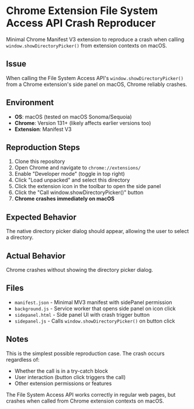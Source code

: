 # Chrome Extension File System Access API Crash Reproducer

Minimal Chrome Manifest V3 extension to reproduce a crash when calling `window.showDirectoryPicker()` from extension contexts on macOS.

## Issue

When calling the File System Access API's `window.showDirectoryPicker()` from a Chrome extension's side panel on macOS, Chrome reliably crashes.

## Environment

- **OS**: macOS (tested on macOS Sonoma/Sequoia)
- **Chrome**: Version 131+ (likely affects earlier versions too)
- **Extension**: Manifest V3

## Reproduction Steps

1. Clone this repository
2. Open Chrome and navigate to `chrome://extensions/`
3. Enable "Developer mode" (toggle in top right)
4. Click "Load unpacked" and select this directory
5. Click the extension icon in the toolbar to open the side panel
6. Click the "Call window.showDirectoryPicker()" button
7. **Chrome crashes immediately on macOS**

## Expected Behavior

The native directory picker dialog should appear, allowing the user to select a directory.

## Actual Behavior

Chrome crashes without showing the directory picker dialog.

## Files

- `manifest.json` - Minimal MV3 manifest with sidePanel permission
- `background.js` - Service worker that opens side panel on icon click
- `sidepanel.html` - Side panel UI with crash trigger button
- `sidepanel.js` - Calls `window.showDirectoryPicker()` on button click

## Notes

This is the simplest possible reproduction case. The crash occurs regardless of:
- Whether the call is in a try-catch block
- User interaction (button click triggers the call)
- Other extension permissions or features

The File System Access API works correctly in regular web pages, but crashes when called from Chrome extension contexts on macOS.
